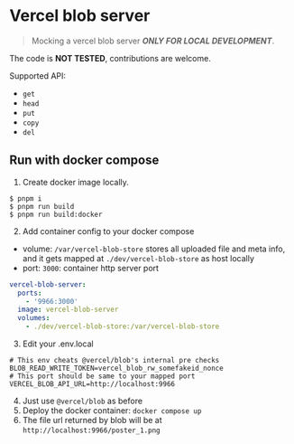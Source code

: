 # Vercel blob server

> Mocking a vercel blob server **_ONLY FOR LOCAL DEVELOPMENT_**.

The code is **NOT TESTED**, contributions are welcome.

Supported API:

- `get`
- `head`
- `put`
- `copy`
- `del`

## Run with docker compose

1. Create docker image locally.

```shell
$ pnpm i
$ pnpm run build
$ pnpm run build:docker
```

2. Add container config to your docker compose

- volume: `/var/vercel-blob-store` stores all uploaded file and meta info, and it gets mapped at `./dev/vercel-blob-store` as host locally
- port: `3000`: container http server port

```yaml
vercel-blob-server:
  ports:
    - '9966:3000'
  image: vercel-blob-server
  volumes:
    - ./dev/vercel-blob-store:/var/vercel-blob-store
```

3. Edit your .env.local

```dotenv
# This env cheats @vercel/blob's internal pre checks
BLOB_READ_WRITE_TOKEN=vercel_blob_rw_somefakeid_nonce
# This port should be same to your mapped port
VERCEL_BLOB_API_URL=http://localhost:9966
```

4. Just use `@vercel/blob` as before
5. Deploy the docker container: `docker compose up`
6. The file url returned by blob will be at `http://localhost:9966/poster_1.png`
